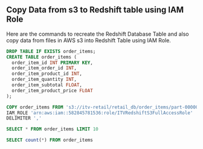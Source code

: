 ## Copy Data from s3 to Redshift table using IAM Role

Here are the commands to recreate the Redshift Database Table and also copy data from files in AWS s3 into Redshift Table using IAM Role.

```sql
DROP TABLE IF EXISTS order_items;
CREATE TABLE order_items (
  order_item_id INT PRIMARY KEY,
  order_item_order_id INT,
  order_item_product_id INT,
  order_item_quantity INT,
  order_item_subtotal FLOAT,
  order_item_product_price FLOAT
);

COPY order_items FROM 's3://itv-retail/retail_db/order_items/part-00000' 
IAM_ROLE 'arn:aws:iam::582845781536:role/ITVRedshiftS3FullAccessRole'
DELIMITER ','

SELECT * FROM order_items LIMIT 10

SELECT count(*) FROM order_items
```